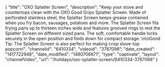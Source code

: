 {
    "title": "OXO Splatter Screen",
    "description": "Keep your stove and countertops clean with the OXO Good Grips Splatter Screen. Made of perforated stainless steel, the Splatter Screen keeps grease contained when you fry bacon, sausages, potatoes and more. The Splatter Screen fits frying pans up to thirteen inches wide and features grooved rings to rest the Splatter Screen on different sized pans. The soft, comfortable handle locks securely in the open position and folds down for compact storage. \n\nGood Tip: The Splatter Screen is also perfect for making crisp stove-top popcorn!",
    "channelid": "6410334",
    "videoid": "3787098",
    "date_created": "1417722948",
    "date_modified": "1480706871",
    "type": "captivate",
    "layout": "channelVideo",
    "url": "\/holidays\/oxo-splatter-screen\/6410334-3787098"
}